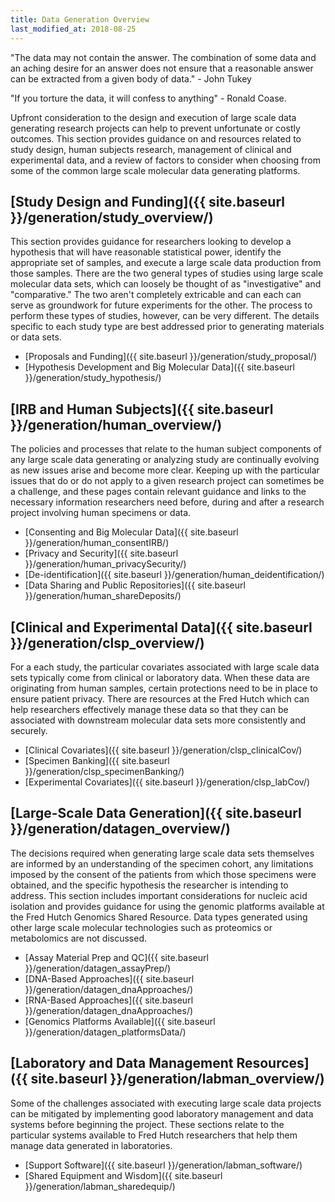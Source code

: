 ```yaml
---
title: Data Generation Overview
last_modified_at: 2018-08-25
---
```


"The data may not contain the answer. The combination of some data and an aching desire for an answer does not ensure that a reasonable answer can be extracted from a given body of data." - John Tukey  

"If you torture the data, it will confess to anything" - Ronald Coase.

Upfront consideration to the design and execution of large scale data generating research projects can help to prevent unfortunate or costly outcomes.  This section provides guidance on and resources related to study design, human subjects research, management of clinical and experimental data, and a review of factors to consider when choosing from some of the common large scale molecular data generating platforms.

## [Study Design and Funding]({{ site.baseurl }}/generation/study_overview/)
This section provides guidance for researchers looking to develop a hypothesis that will have reasonable statistical power, identify the appropriate set of samples, and execute a large scale data production from those samples.  There are the two general types of studies using large scale molecular data sets, which can loosely be thought of as "investigative" and "comparative."  The two aren't completely extricable and can each can serve as groundwork for future experiments for the other.  The process to perform these types of studies, however, can be very different.  The details specific to each study type are best addressed prior to generating materials or data sets.  


* [Proposals and Funding]({{ site.baseurl }}/generation/study_proposal/)
* [Hypothesis Development and Big Molecular Data]({{ site.baseurl }}/generation/study_hypothesis/)


## [IRB and Human Subjects]({{ site.baseurl }}/generation/human_overview/)
The policies and processes that relate to the human subject components of any large scale data generating or analyzing study are continually evolving as new issues arise and become more clear.  Keeping up with the particular issues that do or do not apply to a given research project can sometimes be a challenge, and these pages contain relevant guidance and links to the necessary information researchers need before, during and after a research project involving human specimens or data.  

* [Consenting and Big Molecular Data]({{ site.baseurl }}/generation/human_consentIRB/)
* [Privacy and Security]({{ site.baseurl }}/generation/human_privacySecurity/)
* [De-identification]({{ site.baseurl }}/generation/human_deidentification/)
* [Data Sharing and Public Repositories]({{ site.baseurl }}/generation/human_shareDeposits/)

## [Clinical and Experimental Data]({{ site.baseurl }}/generation/clsp_overview/)
For a each study, the particular covariates associated with large scale data sets typically come from clinical or laboratory data. When these data are originating from human samples, certain protections need to be in place to ensure patient privacy.  There are resources at the Fred Hutch which can help researchers effectively manage these data so that they can be associated with downstream molecular data sets more consistently and securely.  


* [Clinical Covariates]({{ site.baseurl }}/generation/clsp_clinicalCov/)
* [Specimen Banking]({{ site.baseurl }}/generation/clsp_specimenBanking/)
* [Experimental Covariates]({{ site.baseurl }}/generation/clsp_labCov/)

## [Large-Scale Data Generation]({{ site.baseurl }}/generation/datagen_overview/)
The decisions required when generating large scale data sets themselves are informed by an understanding of the specimen cohort, any limitations imposed by the consent of the patients from which those specimens were obtained, and the specific hypothesis the researcher is intending to address.  This section includes important considerations for nucleic acid isolation and provides guidance for using the genomic platforms available at the Fred Hutch Genomics Shared Resource.  Data types generated using other large scale molecular technologies such as proteomics or metabolomics are not discussed.  


* [Assay Material Prep and QC]({{ site.baseurl }}/generation/datagen_assayPrep/)
* [DNA-Based Approaches]({{ site.baseurl }}/generation/datagen_dnaApproaches/)
* [RNA-Based Approaches]({{ site.baseurl }}/generation/datagen_dnaApproaches/)
* [Genomics Platforms Available]({{ site.baseurl }}/generation/datagen_platformsData/)

## [Laboratory and Data Management Resources]({{ site.baseurl }}/generation/labman_overview/)
Some of the challenges associated with executing large scale data projects can be mitigated by implementing good laboratory management and data systems before beginning the project.  These sections relate to the particular systems available to Fred Hutch researchers that help them manage data generated in laboratories.  

* [Support Software]({{ site.baseurl }}/generation/labman_software/)
* [Shared Equipment and Wisdom]({{ site.baseurl }}/generation/labman_sharedequip/)

